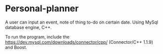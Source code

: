 # Personal-planner

A user can input an event, note of thing to-do on certain date.
Using MySql database engine, C++.

To run the program, include the https://dev.mysql.com/downloads/connector/cpp/ (Connector/C++ 1.1.9) and Boost.